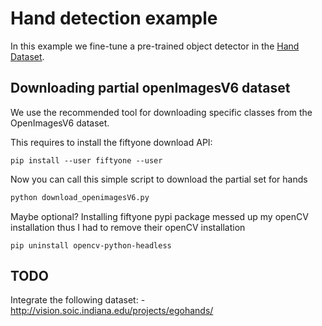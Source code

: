# Hand detection example
In this example we fine-tune a pre-trained object detector in the [Hand Dataset](https://www.robots.ox.ac.uk/~vgg/data/hands/).

## Downloading partial openImagesV6 dataset
We use the recommended tool for downloading specific classes from the OpenImagesV6 dataset.

This requires to install the fiftyone download API:
```
pip install --user fiftyone --user
```

Now you can call this simple script to download the partial set for hands
```python
python download_openimagesV6.py
```

Maybe optional?
Installing fiftyone pypi package messed up my openCV installation thus I had to remove their openCV installation
```
pip uninstall opencv-python-headless
```


## TODO
Integrate the following dataset:
    - http://vision.soic.indiana.edu/projects/egohands/
